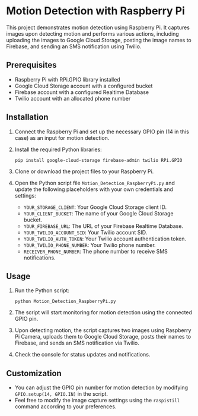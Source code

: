 # Motion Detection with Raspberry Pi

This project demonstrates motion detection using Raspberry Pi. It captures images upon detecting motion and performs various actions, including uploading the images to Google Cloud Storage, posting the image names to Firebase, and sending an SMS notification using Twilio.

## Prerequisites

- Raspberry Pi with RPi.GPIO library installed
- Google Cloud Storage account with a configured bucket
- Firebase account with a configured Realtime Database
- Twilio account with an allocated phone number

## Installation

1. Connect the Raspberry Pi and set up the necessary GPIO pin (14 in this case) as an input for motion detection.

2. Install the required Python libraries:
   ```
   pip install google-cloud-storage firebase-admin twilio RPi.GPIO
   ```

3. Clone or download the project files to your Raspberry Pi.

4. Open the Python script file `Motion_Detection_RaspberryPi.py` and update the following placeholders with your own credentials and settings:
   - `YOUR_STORAGE_CLIENT`: Your Google Cloud Storage client ID.
   - `YOUR_CLIENT_BUCKET`: The name of your Google Cloud Storage bucket.
   - `YOUR_FIREBASE_URL`: The URL of your Firebase Realtime Database.
   - `YOUR_TWILIO_ACCOUNT_SID`: Your Twilio account SID.
   - `YOUR_TWILIO_AUTH_TOKEN`: Your Twilio account authentication token.
   - `YOUR_TWILIO_PHONE_NUMBER`: Your Twilio phone number.
   - `RECEIVER_PHONE_NUMBER`: The phone number to receive SMS notifications.

## Usage

1. Run the Python script:
   ```
   python Motion_Detection_RaspberryPi.py
   ```

2. The script will start monitoring for motion detection using the connected GPIO pin.

3. Upon detecting motion, the script captures two images using Raspberry Pi Camera, uploads them to Google Cloud Storage, posts their names to Firebase, and sends an SMS notification via Twilio.

4. Check the console for status updates and notifications.

## Customization

- You can adjust the GPIO pin number for motion detection by modifying `GPIO.setup(14, GPIO.IN)` in the script.
- Feel free to modify the image capture settings using the `raspistill` command according to your preferences.
